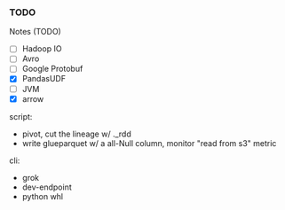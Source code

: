 ### TODO
Notes (TODO)
- [ ] Hadoop IO
- [ ] Avro
- [ ] Google Protobuf
- [X] PandasUDF
- [ ] JVM
- [X] arrow

script:
- pivot, cut the lineage w/ ._rdd
- write glueparquet w/ a all-Null column, monitor "read from s3" metric

cli:
- grok
- dev-endpoint
- python whl
